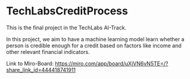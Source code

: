 # TechLabsCreditProcess
This is the final project in the TechLabs AI-Track. 

In this project, we aim to have a machine learning model learn whether a person is credible enough for a credit based on factors like income and other relevant financial indicators.

Link to Miro-Board: https://miro.com/app/board/uXjVN6vN5TE=/?share_link_id=444418741911
